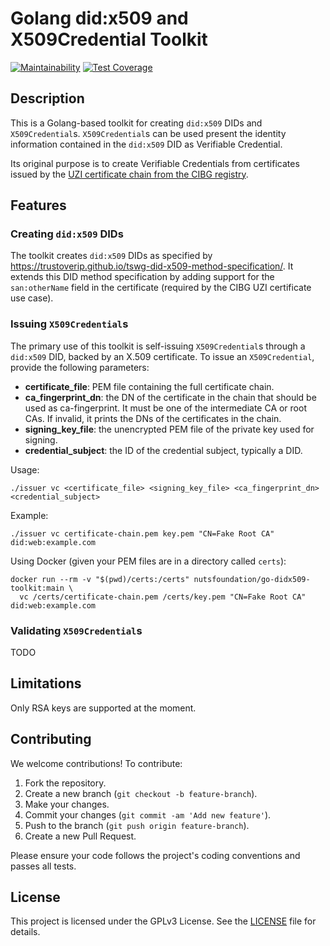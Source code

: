 # Golang did:x509 and X509Credential Toolkit

[![Maintainability](https://api.codeclimate.com/v1/badges/f92496250890e40900aa/maintainability)](https://codeclimate.com/github/nuts-foundation/go-didx509-toolkit/maintainability)
[![Test Coverage](https://api.codeclimate.com/v1/badges/f92496250890e40900aa/test_coverage)](https://codeclimate.com/github/nuts-foundation/go-didx509-toolkit/test_coverage)

## Description

This is a Golang-based toolkit for creating `did:x509` DIDs and `X509Credential`s.
`X509Credential`s can be used present the identity information contained in the `did:x509` DID as Verifiable Credential.

Its original purpose is to create Verifiable Credentials from certificates issued by the [UZI certificate chain from the CIBG registry](https://www.zorgcsp.nl/ca-certificaten).

## Features

### Creating `did:x509` DIDs

The toolkit creates `did:x509` DIDs as specified by https://trustoverip.github.io/tswg-did-x509-method-specification/.
It extends this DID method specification by adding support for the `san:otherName` field in the certificate (required by the CIBG UZI certificate use case).

### Issuing `X509Credential`s

The primary use of this toolkit is self-issuing `X509Credential`s through a `did:x509` DID, backed by an X.509 certificate.
To issue an `X509Credential`, provide the following parameters:

- **certificate_file**: PEM file containing the full certificate chain.
- **ca_fingerprint_dn**: the DN of the certificate in the chain that should be used as ca-fingerprint. 
  It must be one of the intermediate CA or root CAs. If invalid, it prints the DNs of the certificates in the chain.
- **signing_key_file**: the unencrypted PEM file of the private key used for signing.
- **credential_subject**: the ID of the credential subject, typically a DID.

Usage:
```shell
./issuer vc <certificate_file> <signing_key_file> <ca_fingerprint_dn> <credential_subject>
```

Example:
```shell
./issuer vc certificate-chain.pem key.pem "CN=Fake Root CA"  did:web:example.com
```

Using Docker (given your PEM files are in a directory called `certs`):
```shell
docker run --rm -v "$(pwd)/certs:/certs" nutsfoundation/go-didx509-toolkit:main \
  vc /certs/certificate-chain.pem /certs/key.pem "CN=Fake Root CA" did:web:example.com
```

### Validating `X509Credential`s

TODO

## Limitations

Only RSA keys are supported at the moment.

## Contributing

We welcome contributions! To contribute:

1. Fork the repository.
2. Create a new branch (`git checkout -b feature-branch`).
3. Make your changes.
4. Commit your changes (`git commit -am 'Add new feature'`).
5. Push to the branch (`git push origin feature-branch`).
6. Create a new Pull Request.

Please ensure your code follows the project's coding conventions and passes all tests.

## License

This project is licensed under the GPLv3 License. See the [LICENSE](LICENSE) file for details.
